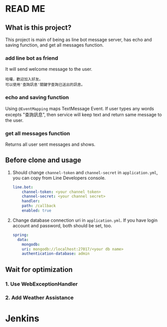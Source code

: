 # READ ME
## What is this project?
This project is main of being as line bot message server, has echo and saving function, and get all messages function.

### add line bot as friend
It will send welcome message to the user.
```text
哈囉，歡迎加入好友。
可以使用'查詢訊息'關鍵字查詢已送出的訊息。
```

### echo and saving function
Using `@EventMapping` maps TextMessage Event. If user types any words excepts "查詢訊息", then service will keep text and return same message to the user.

### get all messages function
Returns all user sent messages and shows.

## Before clone and usage
1. Should change `channel-token` and `channel-secret` in `application.yml`, you can copy from Line Developers console.
    ```yml
    line.bot:
        channel-token: <your channel token>
        channel-secret: <your channel secret>
        handler:
        path: /callback
        enabled: true
    ```
2. Change database connection uri in `application.yml`. If you have login account and password, both should be set, too.
    ```yml
    spring: 
      data:
        mongodb:
        uri: mongodb://localhost:27017/<your db name>
        authentication-database: admin
    ```

## Wait for optimization
### 1. Use WebExceptionHandler
### 2. Add Weather Assistance
# Jenkins

